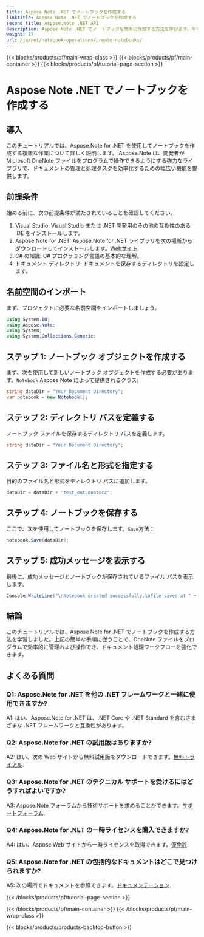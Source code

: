```yaml
---
title: Aspose Note .NET でノートブックを作成する
linktitle: Aspose Note .NET でノートブックを作成する
second_title: Aspose.Note .NET API
description: Aspose Note .NET でノートブックを簡単に作成する方法を学びます。今すぐ文書処理ワークフローを強化しましょう。
weight: 17
url: /ja/net/notebook-operations/create-notebooks/
---
```


{{< blocks/products/pf/main-wrap-class >}}
{{< blocks/products/pf/main-container >}}
{{< blocks/products/pf/tutorial-page-section >}}

# Aspose Note .NET でノートブックを作成する

## 導入

このチュートリアルでは、Aspose.Note for .NET を使用してノートブックを作成する複雑な作業について詳しく説明します。 Aspose.Note は、開発者が Microsoft OneNote ファイルをプログラムで操作できるようにする強力なライブラリで、ドキュメントの管理と処理タスクを効率化するための幅広い機能を提供します。

## 前提条件

始める前に、次の前提条件が満たされていることを確認してください。

1. Visual Studio: Visual Studio または .NET 開発用のその他の互換性のある IDE をインストールします。
2.  Aspose.Note for .NET: Aspose.Note for .NET ライブラリを次の場所からダウンロードしてインストールします。[Webサイト](https://releases.aspose.com/note/net/).
3. C# の知識: C# プログラミング言語の基本的な理解。
4. ドキュメント ディレクトリ: ドキュメントを保存するディレクトリを設定します。

## 名前空間のインポート

まず、プロジェクトに必要な名前空間をインポートしましょう。

```csharp
using System.IO;
using Aspose.Note;
using System;
using System.Collections.Generic;
```

## ステップ 1: ノートブック オブジェクトを作成する

まず、次を使用して新しいノートブック オブジェクトを作成する必要があります。`Notebook` Aspose.Note によって提供されるクラス:

```csharp
string dataDir = "Your Document Directory";
var notebook = new Notebook();
```

## ステップ 2: ディレクトリ パスを定義する

ノートブック ファイルを保存するディレクトリ パスを定義します。

```csharp
string dataDir = "Your Document Directory";
```

## ステップ 3: ファイル名と形式を指定する

目的のファイル名と形式をディレクトリ パスに追加します。

```csharp
dataDir = dataDir + "test_out.onetoc2";
```

## ステップ 4: ノートブックを保存する

ここで、次を使用してノートブックを保存します。`Save`方法：

```csharp
notebook.Save(dataDir);
```

## ステップ 5: 成功メッセージを表示する

最後に、成功メッセージとノートブックが保存されているファイル パスを表示します。

```csharp
Console.WriteLine("\nNotebook created successfully.\nFile saved at " + dataDir);
```

## 結論

このチュートリアルでは、Aspose Note for .NET でノートブックを作成する方法を学習しました。上記の簡単な手順に従うことで、OneNote ファイルをプログラムで効率的に管理および操作でき、ドキュメント処理ワークフローを強化できます。

## よくある質問

### Q1: Aspose.Note for .NET を他の .NET フレームワークと一緒に使用できますか?

A1: はい、Aspose.Note for .NET は、.NET Core や .NET Standard を含むさまざまな .NET フレームワークと互換性があります。

### Q2: Aspose.Note for .NET の試用版はありますか?

 A2: はい、次の Web サイトから無料試用版をダウンロードできます。[無料トライアル](https://releases.aspose.com/).

### Q3: Aspose.Note for .NET のテクニカル サポートを受けるにはどうすればよいですか?

 A3: Aspose.Note フォーラムから技術サポートを求めることができます。[サポートフォーラム](https://forum.aspose.com/c/note/28).

### Q4: Aspose.Note for .NET の一時ライセンスを購入できますか?

A4: はい、Aspose Web サイトから一時ライセンスを取得できます。[仮免許](https://purchase.aspose.com/temporary-license/).

### Q5: Aspose.Note for .NET の包括的なドキュメントはどこで見つけられますか?

 A5: 次の場所でドキュメントを参照できます。[ドキュメンテーション](https://reference.aspose.com/note/net/).



{{< /blocks/products/pf/tutorial-page-section >}}

{{< /blocks/products/pf/main-container >}}
{{< /blocks/products/pf/main-wrap-class >}}

{{< blocks/products/products-backtop-button >}}
